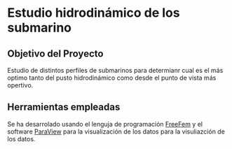 # Estudio hidrodinámico de los submarino

## Objetivo del Proyecto

Estudio de distintos perfiles de submarinos para determianr cual es el más optimo tanto del pusto hidrodinámico como desde el punto de vista más opertivo. 

## Herramientas empleadas
Se ha desarrolado usando el lenguja de programación [FreeFem](https://github.com/FreeFem/FreeFem-sources.git ) y el software [ParaView](https://www.paraview.org) para la visualización de los datos  para la visuliazción de los datos.

